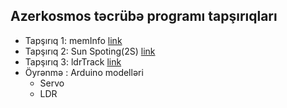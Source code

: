 ## Azerkosmos təcrübə programı tapşırıqları
* Tapşırıq 1: memInfo [link](/memInfo/README.md)
* Tapşırıq 2: Sun Spoting(2S) [link](/2S/README.md)
* Tapşırıq 3: ldrTrack [link](/ldrTrack/lang/az.md)
* Öyrənmə   : Arduino modelləri
	* Servo
	* LDR
